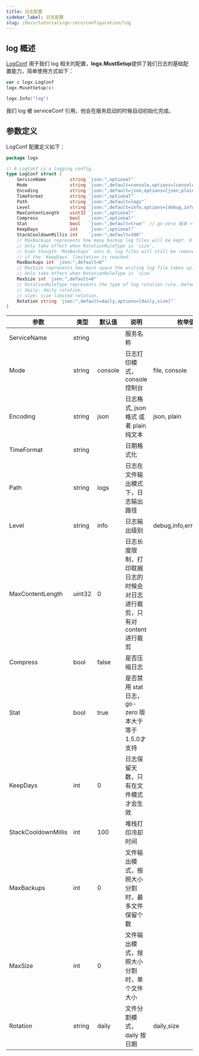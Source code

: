 ```yaml
---
title: 日志配置
sidebar_label: 日志配置
slug: /docs/tutorials/go-zero/configuration/log
---
```


## log 概述

[LogConf](https://github.com/zeromicro/go-zero/blob/master/core/logx/config.go#L4) 用于我们 log 相关的配置，**logx.MustSetup**提供了我们日志的基础配置能力，简单使用方式如下：

```go
var c logx.LogConf
logx.MusetSetup(c)

logx.Info("log")
```

我们 log 被 serviceConf 引用，他会在服务启动的时候自动初始化完成。

## 参数定义

LogConf 配置定义如下：

```go
package logx

// A LogConf is a logging config.
type LogConf struct {
    ServiceName         string `json:",optional"`
    Mode                string `json:",default=console,options=[console,file,volume]"`
    Encoding            string `json:",default=json,options=[json,plain]"`
    TimeFormat          string `json:",optional"`
    Path                string `json:",default=logs"`
    Level               string `json:",default=info,options=[debug,info,error,severe]"`
    MaxContentLength    uint32 `json:",optional"`
    Compress            bool   `json:",optional"`
    Stat                bool   `json:",default=true"` // go-zero 版本 >= 1.5.0 才支持
    KeepDays            int    `json:",optional"`
    StackCooldownMillis int    `json:",default=100"`
    // MaxBackups represents how many backup log files will be kept. 0 means all files will be kept forever.
    // Only take effect when RotationRuleType is `size`.
    // Even thougth `MaxBackups` sets 0, log files will still be removed
    // if the `KeepDays` limitation is reached.
    MaxBackups int `json:",default=0"`
    // MaxSize represents how much space the writing log file takes up. 0 means no limit. The unit is `MB`.
    // Only take effect when RotationRuleType is `size`
    MaxSize int `json:",default=0"`
    // RotationRuleType represents the type of log rotation rule. Default is `daily`.
    // daily: daily rotation.
    // size: size limited rotation.
    Rotation string `json:",default=daily,options=[daily,size]"`
}

```

| 参数                | 类型   | 默认值  | 说明                                                                      | 枚举值 |
| ------------------- | ------ | ------- | ------------------------------------------------------------------------- | --------- |
| ServiceName         | string |         | 服务名称                                                                  |
| Mode                | string | console | 日志打印模式，console 控制台                                              | file, console |
| Encoding            | string | json    | 日志格式, json 格式 或者 plain 纯文本                                           | json, plain |
| TimeFormat          | string |         | 日期格式化                                                                |
| Path                | string | logs    | 日志在文件输出模式下，日志输出路径                                        |
| Level               | string | info    | 日志输出级别                                                              | debug,info,error,severe |
| MaxContentLength    | uint32 | 0       | 日志长度限制，打印耽搁日志的时候会对日志进行裁剪，只有对 content 进行裁剪 |
| Compress            | bool   | false   | 是否压缩日志                                                              |
| Stat                | bool   | true    | 是否禁用 stat 日志，go-zero 版本大于等于1.5.0才支持                                                        |
| KeepDays            | int    | 0       | 日志保留天数，只有在文件模式才会生效                                      |
| StackCooldownMillis | int    | 100     | 堆栈打印冷却时间                                                          |
| MaxBackups          | int    | 0       | 文件输出模式，按照大小分割时，最多文件保留个数                            |
| MaxSize             | int    | 0       | 文件输出模式，按照大小分割时，单个文件大小                                |
| Rotation            | string | daily   | 文件分割模式， daily 按日期                                               | daily,size |
